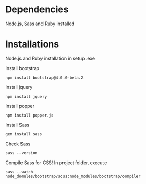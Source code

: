 # Dependencies
Node.js, Sass and Ruby installed

# Installations
Node.js and Ruby installation in setup .exe

Install bootstrap
```
npm install bootstrap@4.0.0-beta.2
```

Install jquery
```
npm install jquery
```

Install popper
```
npm install popper.js
```

Install Sass
```
gem install sass
```

Check Sass
```
sass --version
```

Compile Sass for CSS! In project folder, execute
```
sass --watch node_domules/bootstrap/scss:node_modules/bootstrap/compiler
```
